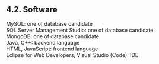 ## 4.2. Software

MySQL: one of database candidate\
SQL Server Management Studio: one of database candidate\
MongoDB: one of database candidate\
Java, C++: backend language\
HTML, JavaScript: frontend language\
Eclipse for Web Developers, Visual Studio (Code): IDE
